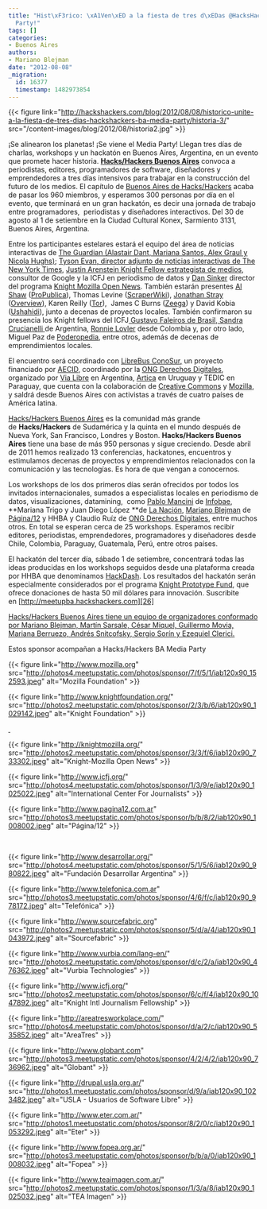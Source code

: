 ```yaml
---
title: "Hist\xF3rico: \xA1Ven\xED a la fiesta de tres d\xEDas @HacksHackers BA Media
  Party!"
tags: []
categories:
- Buenos Aires
authors:
- Mariano Blejman
date: "2012-08-08"
_migration:
  id: 16377
  timestamp: 1482973854
---
```


{{< figure link="http://hackshackers.com/blog/2012/08/08/historico-unite-a-la-fiesta-de-tres-dias-hackshackers-ba-media-party/historia-3/" src="/content-images/blog/2012/08/historia2.jpg" >}}

¡Se alinearon los planetas! ¡Se viene el Media Party! Llegan tres días de charlas, workshops y un hackatón en Buenos Aires, Argentina, en un evento que promete hacer historia. [**Hacks/Hackers Buenos Aires**][1] convoca a periodistas, editores, programadores de software, diseñadores y emprendedores a tres días intensivos para trabajar en la construcción del futuro de los medios. El capítulo de [Buenos Aires de Hacks/Hackers][1] acaba de pasar los 960 miembros, y esperamos 300 personas por día en el evento, que terminará en un gran hackatón, es decir una jornada de trabajo entre programadores,  periodistas y diseñadores interactivos. Del 30 de agosto al 1 de setiembre en la Ciudad Cultural Konex, Sarmiento 3131, Buenos Aires, Argentina.

Entre los participantes estelares estará el equipo del área de noticias interactivas de [The Guardian (Alastair Dant, Mariana Santos, Alex Graul y Nicola Hughs)][2]; [Tyson Evan, director adjunto de noticias interactivas de The New York Times][3], [Justin Arenstein Knight Fellow estrategista de medios][4], consultor de Google y la ICFJ en periodismo de datos y [Dan Sinker][5] director del programa [Knight Mozilla Open News][6]. También estarán presentes [Al Shaw][7] ([ProPublica][8]), Thomas Levine ([ScraperWiki][9]), [Jonathan Stray][10] ([Overview][11]), Karen Reilly ([Tor][12]),  James C Burns ([Zeega][13]) y David Kobia ([Ushahidi][14]), junto a decenas de proyectos locales. También confirmaron su presencia los Knight fellows del ICFJ[ Gustavo Faleiros de Brasil][15],[ Sandra Crucianelli ][16]de Argentina, [Ronnie Lovler][17] desde Colombia y, por otro lado, Miguel Paz de [Poderopedia][18], entre otros, además de decenas de emprendimientos locales.

El encuentro será coordinado con [LibreBus ConoSur][19][,][19] un proyecto financiado por [AECID][20], coordinado por la [ONG Derechos Digitales][21], organizado por [Via Libre][22] en Argentina, [Artica][23] en Uruguay y TEDIC en Paraguay, que cuenta con la colaboración de [Creative Commons][24] y [Mozilla][25], y saldrá desde Buenos Aires con activistas a través de cuatro países de América latina.

[Hacks/Hackers Buenos Aires][26] es la comunidad más grande de **Hacks/Hackers** de Sudamérica y la quinta en el mundo después de Nueva York, San Francisco, Londres y Boston. **Hacks/Hackers Buenos Aires** tiene una base de más 950 personas y sigue creciendo. Desde abril de 2011 hemos realizado 13 conferencias, hackatones, encuentros y estimulamos decenas de proyectos y emprendimientos relacionados con la comunicación y las tecnologías. Es hora de que vengan a conocernos.

Los workshops de los dos primeros días serán ofrecidos por todos los invitados internacionales, sumados a especialistas locales en periodismo de datos, visualizaciones, datamining,  como [Pablo Mancini][27] de [Infobae][28], **Mariana Trigo y Juan Diego López **de [La Nación][29], [Mariano Blejman][30] de [Página/12][31] y HHBA y Claudio Ruíz de [ONG Derechos Digitales][21], entre muchos otros. En total se esperan cerca de 25 workshops. Esperamos recibir editores, periodistas, emprendedores, programadores y diseñadores desde Chile, Colombia, Paraguay, Guatemala, Perú, entre otros países.

El hackatón del tercer día, sábado 1 de setiembre, concentrará todas las ideas producidas en los workshops seguidos desde una plataforma creada por HHBA que denominamos [HackDash][32]. Los resultados del hackatón serán especialmente considerados por el programa [Knight Prototype Fund][33], que ofrece donaciones de hasta 50 mil dólares para innovación. Suscribite en [http://meetupba.hackshackers.com][26]

[Hacks/Hackers Buenos Aires tiene un equipo de organizadores conformado por Mariano Blejman, Martín Sarsale, César Miquel, Guillermo Movia, Mariana Berruezo, Andrés Snitcofsky, Sergio Sorín y Ezequiel Clerici.][34]

Estos sponsor acompañan a Hacks/Hackers BA Media Party

{{< figure link="http://www.mozilla.org" src="http://photos4.meetupstatic.com/photos/sponsor/7/f/5/1/iab120x90_152593.jpeg" alt="Mozilla Foundation" >}}

{{< figure link="http://www.knightfoundation.org/" src="http://photos2.meetupstatic.com/photos/sponsor/2/3/b/6/iab120x90_1029142.jpeg" alt="Knight Foundation" >}}

[ ][25] 

{{< figure link="http://knightmozilla.org/" src="http://photos2.meetupstatic.com/photos/sponsor/3/3/f/6/iab120x90_733302.jpeg" alt="Knight-Mozilla Open News" >}}

{{< figure link="http://www.icfj.org/" src="http://photos4.meetupstatic.com/photos/sponsor/1/3/9/e/iab120x90_1025022.jpeg" alt="International Center For Journalists" >}}

{{< figure link="http://www.pagina12.com.ar" src="http://photos3.meetupstatic.com/photos/sponsor/b/b/8/2/iab120x90_1008002.jpeg" alt="Página/12" >}}

   

{{< figure link="http://www.desarrollar.org/" src="http://photos4.meetupstatic.com/photos/sponsor/5/1/5/6/iab120x90_980822.jpeg" alt="Fundación Desarrollar Argentina" >}}

{{< figure link="http://www.telefonica.com.ar" src="http://photos3.meetupstatic.com/photos/sponsor/4/6/f/c/iab120x90_978172.jpeg" alt="Telefónica" >}}

{{< figure link="http://www.sourcefabric.org" src="http://photos2.meetupstatic.com/photos/sponsor/5/d/a/4/iab120x90_1043972.jpeg" alt="Sourcefabric" >}}

{{< figure link="http://www.vurbia.com/lang-en/" src="http://photos2.meetupstatic.com/photos/sponsor/d/c/2/a/iab120x90_476362.jpeg" alt="Vurbia Technologies" >}}

{{< figure link="http://www.icfj.org/" src="http://photos2.meetupstatic.com/photos/sponsor/6/c/f/4/iab120x90_1047892.jpeg" alt="Knight Intl Journalism Fellowship" >}}

{{< figure link="http://areatresworkplace.com/" src="http://photos4.meetupstatic.com/photos/sponsor/d/a/2/c/iab120x90_535852.jpeg" alt="AreaTres" >}}

{{< figure link="http://www.globant.com" src="http://photos3.meetupstatic.com/photos/sponsor/4/2/4/2/iab120x90_736962.jpeg" alt="Globant" >}}

{{< figure link="http://drupal.usla.org.ar/" src="http://photos1.meetupstatic.com/photos/sponsor/d/9/a/iab120x90_1023482.jpeg" alt="USLA - Usuarios de Software Libre" >}}

{{< figure link="http://www.eter.com.ar/" src="http://photos1.meetupstatic.com/photos/sponsor/8/2/0/c/iab120x90_1053292.jpeg" alt="Eter" >}}

{{< figure link="http://www.fopea.org.ar/" src="http://photos3.meetupstatic.com/photos/sponsor/b/b/a/0/iab120x90_1008032.jpeg" alt="Fopea" >}}

{{< figure link="http://www.teaimagen.com.ar/" src="http://photos2.meetupstatic.com/photos/sponsor/1/3/a/8/iab120x90_1025032.jpeg" alt="TEA Imagen" >}}

 [1]: http://meetupba.hackshackers.com
 [2]: http://www.meetup.com/HacksHackersBA/events/69419732/
 [3]: http://www.meetup.com/HacksHackersBA/members/3220916/
 [4]: http://www.meetup.com/HacksHackersBA/members/14614390/
 [5]: http://www.meetup.com/HacksHackersBA/members/12974025/
 [6]: http://mozillaopennews.org/
 [7]: https://twitter.com/A_L
 [8]: http://www.propublica.org
 [9]: http://www.scraperwiki.com
 [10]: http://jonathanstray.com/
 [11]: http://overview.ap.org/
 [12]: http://www.torproject.org
 [13]: http://www.zeega.org
 [14]: http://www.ushahidi.com/
 [15]: http://www.icfj.org/about/profiles/gustavo-faleiros
 [16]: http://www.icfj.org/about/profiles/sandra-crucianelli
 [17]: http://www.meetup.com/HacksHackersBA/members/12460009/
 [18]: http://poderopedia.com/index.html
 [19]: http://www.librebusconosur.org/
 [20]: http://www.aecid.es/es/
 [21]: http://www.derechosdigitales.org/
 [22]: http://www.vialibre.org.ar/
 [23]: http://www.articaonline.com/
 [24]: https://creativecommons.org/about
 [25]: http://www.mozilla.org
 [26]: http://meetupba.hackshackers.com/
 [27]: http://www.twitter.com/mancini
 [28]: http://www.infobae.com
 [29]: http://www.lanacion.com.ar
 [30]: http://www.twitter.com/blejman
 [31]: http://www.pagina12.com.ar
 [32]: http://hackdash.hhba.info
 [33]: http://www.knightfoundation.org/blogs/knightblog/2012/6/18/knight-prototype-fund-building-and-testing-new-ideas-push-media-innovation-forward/
 [34]: http://mediaparty.hhba.info/?page_id=24